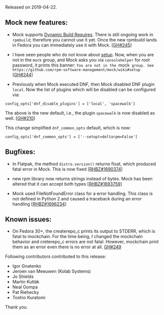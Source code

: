 Released on 2019-04-22.

## Mock new features:

- Mock supports [Dynamic Build Requires](https://fedoraproject.org/wiki/Changes/DynamicBuildRequires). There is still ongoing work in `rpmbuild`; therefore you cannot use it yet. Once the new rpmbuild lands in Fedora you can immediately use it with Mock. [[GH#245](https://github.com/rpm-software-management/mock/issues/245)]

- I have seen people who do not know about [setup](https://github.com/rpm-software-management/mock/wiki#setup). Now, when you are not in the `mock` group, and Mock asks you via `consolehelper` for root password, it prints this banner: `You are not in the `mock` group. See https://github.com/rpm-software-management/mock/wiki#setup` [[GH#244](https://github.com/rpm-software-management/mock/issues/228)]

- Previously when Mock executed DNF, then Mock disabled DNF plugin `local`. Now the list of plugins which will be disabled can be configured via:

```
config_opts['dnf_disable_plugins'] = ['local', 'spacewalk']
```

The above is the new default, i.e., the plugin `spacewalk` is now disabled as well. [[GH#210](https://github.com/rpm-software-management/mock/issues/210)]

This change simplified `dnf_common_opts` default, which is now:

```
config_opts['dnf_common_opts'] = ['--setopt=deltarpm=False']
```

## Bugfixes:

- In Flatpak, the method `distro.version()` returns float, which produced fatal error in Mock. This is now fixed [[RHBZ#1690374](https://bugzilla.redhat.com/show_bug.cgi?id=1690374)]

- new rpm library now returns strings instead of bytes. Mock has been altered that it can accept both types [[RHBZ#1693759](https://bugzilla.redhat.com/show_bug.cgi?id=1693759)]

- Mock used FileNotFoundError class for a error handling. This class is not defined in Python 2 and caused a traceback during an error handling [[RHBZ#1696234](https://bugzilla.redhat.com/show_bug.cgi?id=1696234)]

## Known issues:

- On Fedora 30+, the createrepo_c prints its output to STDERR, which is fatal to mockchain. For the time being, I changed the mockchain behavior and creterepo_c errors are not fatal. However, mockchain print them as an error even there is no error at all. [GH#249](https://github.com/rpm-software-management/mock/issues/249)

Following contributors contributed to this release:

* Igor Gnatenko
* Jeroen van Meeuwen (Kolab Systems)
* Jo Shields
* Martin Kutlák
* Neal Gompa
* Pat Riehecky
* Toshio Kuratomi

Thank you.
